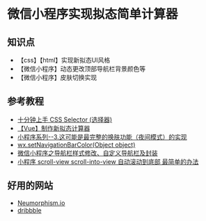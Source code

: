 # 微信小程序实现拟态简单计算器
## 知识点
- 【css】【html】实现新拟态UI风格
- 【微信小程序】动态更改顶部导航栏背景颜色等
- 【微信小程序】皮肤切换实现
## 参考教程
- [十分钟上手 CSS Selector (选择器)](https://www.bilibili.com/video/BV1et411K7RU)
- [【Vue】制作新拟态计算器](https://www.bilibili.com/video/BV1Ag4y1q7sU)
- [小程序系列--3.这可能是最完整的换肤功能（夜间模式）的实现](https://blog.csdn.net/liweibo348/article/details/82827234)
- [wx.setNavigationBarColor(Object object)](https://developers.weixin.qq.com/miniprogram/dev/api/ui/navigation-bar/wx.setNavigationBarColor.html)
- [微信小程序之导航栏样式修改、自定义导航栏及封装](https://blog.csdn.net/weixin_43627096/article/details/101533946)
- [小程序 scroll-view scroll-into-view 自动滚动到底部 最简单的办法](http://www.mubrand.com/?post=42)

## 好用的网站
- [Neumorphism.io](https://neumorphism.io/)
- [dribbble](https://dribbble.com/)

